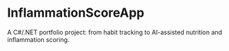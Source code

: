# InflammationScoreApp
A C#/.NET portfolio project: from habit tracking to AI-assisted nutrition and inflammation scoring.
